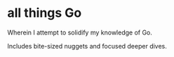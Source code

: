 # all things Go

Wherein I attempt to solidify my knowledge of Go.

Includes bite-sized nuggets and focused deeper dives.